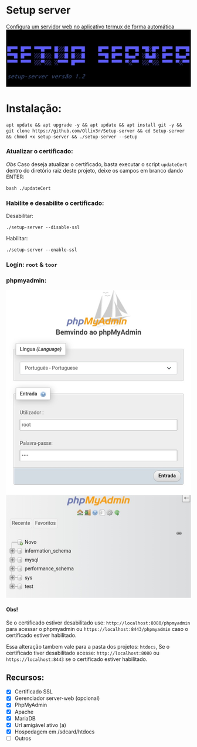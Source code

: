 # Setup server
Configura um servidor web no aplicativo termux de forma automática  
![main](https://github.com/Olliv3r/Setup-server/blob/main/media/Main.jpg)

# Instalação:
```
apt update && apt upgrade -y && apt update && apt install git -y && git clone https://github.com/Olliv3r/Setup-server && cd Setup-server && chmod +x setup-server && ./setup-server --setup
```

### Atualizar o certificado:
*Obs* Caso deseja atualizar o certificado, basta executar o script `updateCert` dentro do diretório raiz deste projeto, deixe os campos em branco dando ENTER:
```
bash ./updateCert 
```

### Habilite e desabilite o certificado:
Desabilitar:
```
./setup-server --disable-ssl
```
Habilitar:
```
./setup-server --enable-ssl
```

### Login: `root` & `toor`
### phpmyadmin:
![painel](https://github.com/Olliv3r/Setup-server/blob/main/media/painel-admin.jpg)
![dashboard](https://github.com/Olliv3r/Setup-server/blob/main/media/painel-dashboard.jpg)

#### Obs!
Se o certificado estiver desabilitado use: `http://localhost:8080/phpmyadmin` para acessar o phpmyadmin ou `https://localhost:8443/phpmyadmin` caso o certificado estiver habilitado.

Essa alteração tambem vale para a pasta dos projetos: `htdocs`, Se o certificado tiver desabilitado acesse: `http://localhost:8080` ou `https://localhost:8443` se o certificado estiver habilitado.

## Recursos:
- [x] Certificado SSL
- [x] Gerenciador server-web (opcional)
- [x] PhpMyAdmin
- [x] Apache
- [x] MariaDB
- [x] Url amigável ativo (a)
- [x] Hospedagem em /sdcard/htdocs
- [ ] Outros
